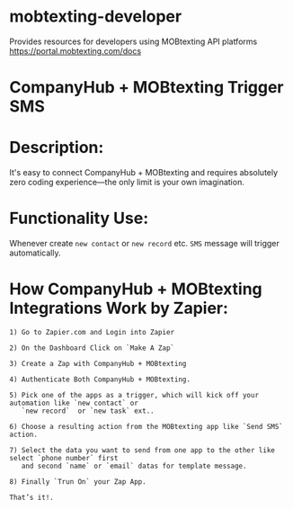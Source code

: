 # mobtexting-developer
Provides resources for developers using MOBtexting API platforms https://portal.mobtexting.com/docs

# CompanyHub + MOBtexting Trigger SMS

# Description:
   It's easy to connect CompanyHub + MOBtexting and requires absolutely zero coding experience—the only limit is your own imagination.

# Functionality Use:
  Whenever create `new contact` or `new record` etc. `SMS` message will trigger automatically. 

# How CompanyHub + MOBtexting Integrations Work by Zapier:
	
	1) Go to Zapier.com and Login into Zapier

	2) On the Dashboard Click on `Make A Zap`

	3) Create a Zap with CompanyHub + MOBtexting 

	4) Authenticate Both CompanyHub + MOBtexting.

	5) Pick one of the apps as a trigger, which will kick off your automation like `new contact` or
	   `new record`  or `new task` ext..
	
	6) Choose a resulting action from the MOBtexting app like `Send SMS` action.

	7) Select the data you want to send from one app to the other like select `phone number` first
	   and second `name` or `email` datas for template message.

	8) Finally `Trun On` your Zap App.

	That’s it!.


